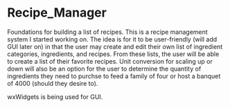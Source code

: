 # Recipe_Manager
Foundations for building a list of recipes.
This is a recipe management system I started working on.  The idea is for it to be user-friendly (will add GUI later on) in that the user may create and edit their own list of ingredient categories, ingredients, and recipes.
From these lists, the user will be able to create a list of their favorite recipes.
Unit conversion for scaling up or down will also be an option for the user to determine the quantity of ingredients they need to purchse to feed a family of four or host a banquet of 4000 (should they desire to).

wxWidgets is being used for GUI.
